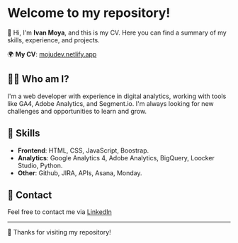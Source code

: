 # Welcome to my repository!

👋 Hi, I'm **Ivan Moya**, and this is my CV. Here you can find a summary of my skills, experience, and projects.

🌍 **My CV**: [mojudev.netlify.app](https://mojudev.netlify.app)

## 🧑‍💻 Who am I?

I'm a web developer with experience in digital analytics, working with tools like GA4, Adobe Analytics, and Segment.io. I'm always looking for new challenges and opportunities to learn and grow.

## 🚀 Skills

- **Frontend**: HTML, CSS, JavaScript, Boostrap.
- **Analytics**: Google Analytics 4, Adobe Analytics, BigQuery, Loocker Studio, Python.
- **Other**: Github, JIRA, APIs, Asana, Monday.

## 📧 Contact

Feel free to contact me via [LinkedIn](https://www.linkedin.com/in/ivanmoyajuarez/)

---

🔧 Thanks for visiting my repository!
